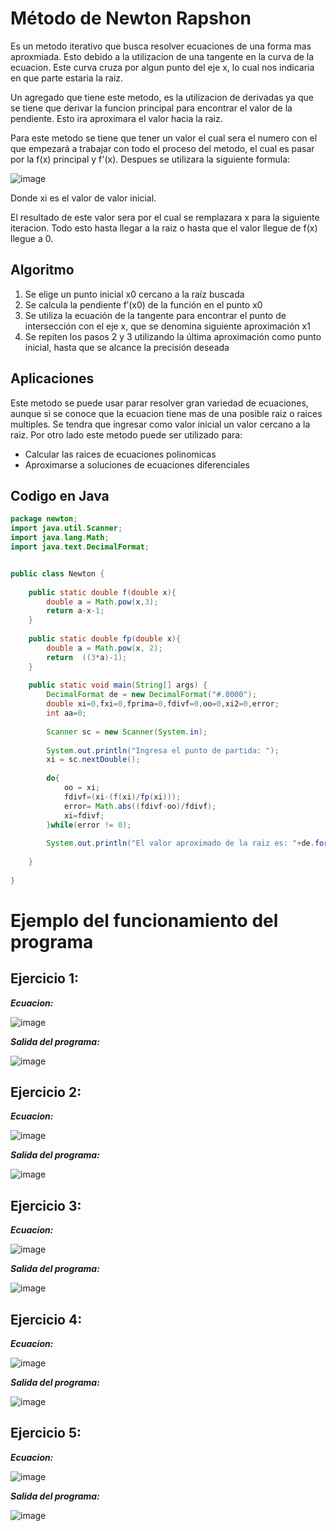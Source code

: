 # **Método de Newton Rapshon**

Es un metodo iterativo que busca resolver ecuaciones de una forma mas aproxmiada. Esto debido a la utilizacion de una tangente en la curva de la ecuacion.
Este curva cruza por algun punto del eje x, lo cual nos indicaria en que parte estaria la raiz.

Un agregado que tiene este metodo, es la utilizacion de derivadas ya que se tiene que derivar la funcion principal para encontrar el valor de la pendiente. Esto ira aproximara el valor hacia la raiz.

Para este metodo se tiene que tener un valor el cual sera el numero con el que empezará a trabajar con todo el proceso del metodo, el cual es pasar por la f(x) principal y f'(x).
Despues se utilizara la siguiente formula:

![image](https://github.com/CristianCHsx/Metodos-Numericos/assets/162630564/a72f966d-510b-48bf-b0b6-74ce2662d7ee)

Donde xi es el valor de valor inicial.

El resultado de este valor sera por el cual se remplazara x para la siguiente iteracion. Todo esto hasta llegar a la raiz o hasta que el valor llegue de f(x) llegue a 0.

## **Algoritmo**

1. Se elige un punto inicial x0 cercano a la raíz buscada
2. Se calcula la pendiente f′(x0) de la función en el punto x0
3. Se utiliza la ecuación de la tangente para encontrar el punto de intersección con el eje x, que se denomina siguiente aproximación x1
4. Se repiten los pasos 2 y 3 utilizando la última aproximación como punto inicial, hasta que se alcance la precisión deseada

## Aplicaciones

Este metodo se puede usar parar resolver gran variedad de ecuaciones, aunque si se conoce que la ecuacion tiene mas de una posible raiz o raices multiples. Se tendra que ingresar como valor inicial un valor cercano a la raiz.
Por otro lado este metodo puede ser utilizado para:
+ Calcular las raices de ecuaciones polinomicas
+ Aproximarse a soluciones de ecuaciones diferenciales

## Codigo en Java
```java
package newton;
import java.util.Scanner;
import java.lang.Math;
import java.text.DecimalFormat;


public class Newton {
    
    public static double f(double x){
        double a = Math.pow(x,3);
        return a-x-1;
    }
    
    public static double fp(double x){
        double a = Math.pow(x, 2);
        return  ((3*a)-1);
    }
    
    public static void main(String[] args) {
        DecimalFormat de = new DecimalFormat("#.0000");
        double xi=0,fxi=0,fprima=0,fdivf=0,oo=0,xi2=0,error;
        int aa=0;
      
        Scanner sc = new Scanner(System.in);
        
        System.out.println("Ingresa el punto de partida: ");
        xi = sc.nextDouble();
        
        do{
            oo = xi;
            fdivf=(xi-(f(xi)/fp(xi)));
            error= Math.abs((fdivf-oo)/fdivf);
            xi=fdivf;
        }while(error != 0);
        
        System.out.println("El valor aproximado de la raiz es: "+de.format(fdivf));
       
    }
    
}

```
# Ejemplo del funcionamiento del programa

## Ejercicio 1:

**_Ecuacion:_**

![image](https://github.com/CristianCHsx/Metodos-Numericos/assets/162630564/5a546aed-63d4-4acb-933f-049ec03a339f)

**_Salida del programa:_**

![image](https://github.com/CristianCHsx/Metodos-Numericos/assets/162630564/6d039f89-d180-4b89-a639-b80e10dd38c5)

## Ejercicio 2:

**_Ecuacion:_**

![image](https://github.com/CristianCHsx/Metodos-Numericos/assets/162630564/49f88243-d906-4cc9-b6cd-cd00ff2f31e0)

**_Salida del programa:_**

![image](https://github.com/CristianCHsx/Metodos-Numericos/assets/162630564/72ed76a0-577c-4841-9610-9b45c1417df3)

## Ejercicio 3:

**_Ecuacion:_**

![image](https://github.com/CristianCHsx/Metodos-Numericos/assets/162630564/b59a7510-ac24-4d63-a2cd-9622e4d84381)

**_Salida del programa:_**

![image](https://github.com/CristianCHsx/Metodos-Numericos/assets/162630564/80f8bded-6f7a-4b4f-90a0-82e9cfb0b423)

## Ejercicio 4:

**_Ecuacion:_**

![image](https://github.com/CristianCHsx/Metodos-Numericos/assets/162630564/8329c16d-a306-4079-83a2-1c94516ba2d9)

**_Salida del programa:_**

![image](https://github.com/CristianCHsx/Metodos-Numericos/assets/162630564/e3314538-a3df-4a5c-ac16-acd2a56b7351)

## Ejercicio 5:

**_Ecuacion:_**

![image](https://github.com/CristianCHsx/Metodos-Numericos/assets/162630564/6b85ee9a-8fd2-4e56-a231-ecb4d54f85fc)

**_Salida del programa:_**

![image](https://github.com/CristianCHsx/Metodos-Numericos/assets/162630564/10f2c65b-12a1-4f78-adc2-bd26ee4ce2ab)


